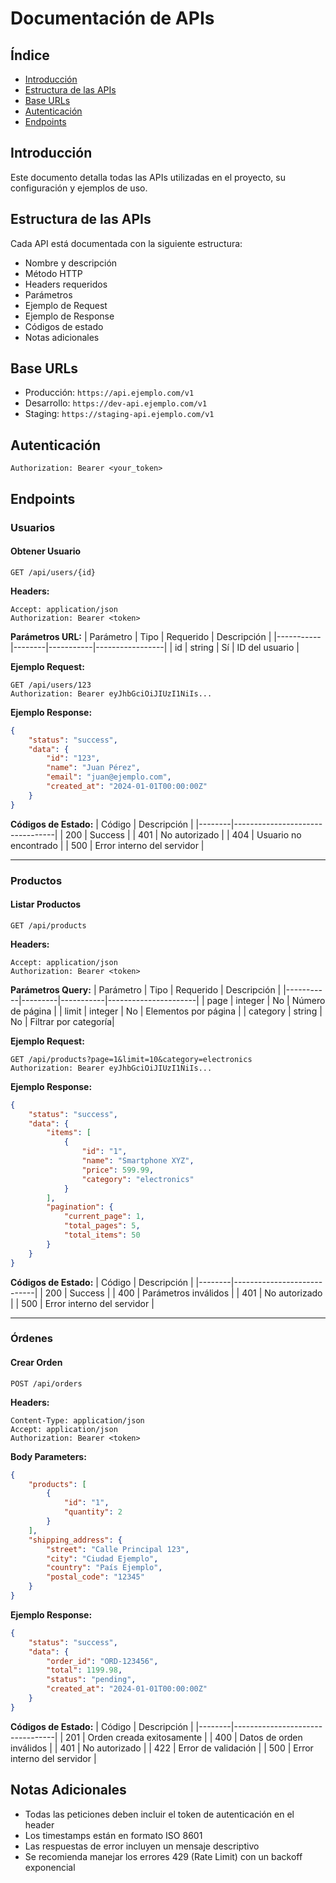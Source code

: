 # Documentación de APIs

## Índice
- [Introducción](#introducción)
- [Estructura de las APIs](#estructura-de-las-apis)
- [Base URLs](#base-urls)
- [Autenticación](#autenticación)
- [Endpoints](#endpoints)

## Introducción
Este documento detalla todas las APIs utilizadas en el proyecto, su configuración y ejemplos de uso.

## Estructura de las APIs
Cada API está documentada con la siguiente estructura:
- Nombre y descripción
- Método HTTP
- Headers requeridos
- Parámetros
- Ejemplo de Request
- Ejemplo de Response
- Códigos de estado
- Notas adicionales

## Base URLs
- Producción: `https://api.ejemplo.com/v1`
- Desarrollo: `https://dev-api.ejemplo.com/v1`
- Staging: `https://staging-api.ejemplo.com/v1`

## Autenticación
```http
Authorization: Bearer <your_token>
```

## Endpoints

### Usuarios

#### Obtener Usuario
```http
GET /api/users/{id}
```

**Headers:**
```http
Accept: application/json
Authorization: Bearer <token>
```

**Parámetros URL:**
| Parámetro | Tipo   | Requerido | Descripción     |
|-----------|--------|-----------|-----------------|
| id        | string | Sí        | ID del usuario  |

**Ejemplo Request:**
```http
GET /api/users/123
Authorization: Bearer eyJhbGciOiJIUzI1NiIs...
```

**Ejemplo Response:**
```json
{
    "status": "success",
    "data": {
        "id": "123",
        "name": "Juan Pérez",
        "email": "juan@ejemplo.com",
        "created_at": "2024-01-01T00:00:00Z"
    }
}
```

**Códigos de Estado:**
| Código | Descripción                     |
|--------|---------------------------------|
| 200    | Success                         |
| 401    | No autorizado                   |
| 404    | Usuario no encontrado           |
| 500    | Error interno del servidor      |

---

### Productos

#### Listar Productos
```http
GET /api/products
```

**Headers:**
```http
Accept: application/json
Authorization: Bearer <token>
```

**Parámetros Query:**
| Parámetro | Tipo    | Requerido | Descripción           |
|-----------|---------|-----------|----------------------|
| page      | integer | No        | Número de página     |
| limit     | integer | No        | Elementos por página |
| category  | string  | No        | Filtrar por categoría|

**Ejemplo Request:**
```http
GET /api/products?page=1&limit=10&category=electronics
Authorization: Bearer eyJhbGciOiJIUzI1NiIs...
```

**Ejemplo Response:**
```json
{
    "status": "success",
    "data": {
        "items": [
            {
                "id": "1",
                "name": "Smartphone XYZ",
                "price": 599.99,
                "category": "electronics"
            }
        ],
        "pagination": {
            "current_page": 1,
            "total_pages": 5,
            "total_items": 50
        }
    }
}
```

**Códigos de Estado:**
| Código | Descripción                |
|--------|----------------------------|
| 200    | Success                    |
| 400    | Parámetros inválidos      |
| 401    | No autorizado             |
| 500    | Error interno del servidor |

---

### Órdenes

#### Crear Orden
```http
POST /api/orders
```

**Headers:**
```http
Content-Type: application/json
Accept: application/json
Authorization: Bearer <token>
```

**Body Parameters:**
```json
{
    "products": [
        {
            "id": "1",
            "quantity": 2
        }
    ],
    "shipping_address": {
        "street": "Calle Principal 123",
        "city": "Ciudad Ejemplo",
        "country": "País Ejemplo",
        "postal_code": "12345"
    }
}
```

**Ejemplo Response:**
```json
{
    "status": "success",
    "data": {
        "order_id": "ORD-123456",
        "total": 1199.98,
        "status": "pending",
        "created_at": "2024-01-01T00:00:00Z"
    }
}
```

**Códigos de Estado:**
| Código | Descripción                     |
|--------|---------------------------------|
| 201    | Orden creada exitosamente       |
| 400    | Datos de orden inválidos        |
| 401    | No autorizado                   |
| 422    | Error de validación             |
| 500    | Error interno del servidor      |

## Notas Adicionales
- Todas las peticiones deben incluir el token de autenticación en el header
- Los timestamps están en formato ISO 8601
- Las respuestas de error incluyen un mensaje descriptivo
- Se recomienda manejar los errores 429 (Rate Limit) con un backoff exponencial
